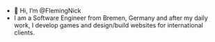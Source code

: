 - 👋 Hi, I’m @FlemingNick
- I am a Software Engineer from Bremen, Germany and after my daily work, I develop games and design/build websites for international clients.
<!---
FlemingNick/FlemingNick is a ✨ special ✨ repository because its `README.md` (this file) appears on your GitHub profile.
You can click the Preview link to take a look at your changes.
--->
